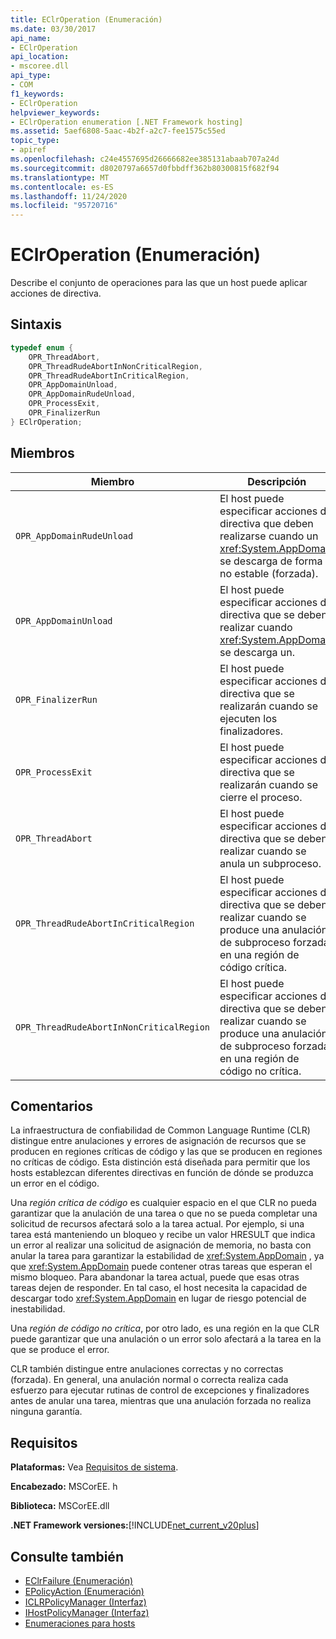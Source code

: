 ```yaml
---
title: EClrOperation (Enumeración)
ms.date: 03/30/2017
api_name:
- EClrOperation
api_location:
- mscoree.dll
api_type:
- COM
f1_keywords:
- EClrOperation
helpviewer_keywords:
- EClrOperation enumeration [.NET Framework hosting]
ms.assetid: 5aef6808-5aac-4b2f-a2c7-fee1575c55ed
topic_type:
- apiref
ms.openlocfilehash: c24e4557695d26666682ee385131abaab707a24d
ms.sourcegitcommit: d8020797a6657d0fbbdff362b80300815f682f94
ms.translationtype: MT
ms.contentlocale: es-ES
ms.lasthandoff: 11/24/2020
ms.locfileid: "95720716"
---
```

# <a name="eclroperation-enumeration"></a>EClrOperation (Enumeración)

Describe el conjunto de operaciones para las que un host puede aplicar acciones de directiva.  
  
## <a name="syntax"></a>Sintaxis  
  
```cpp  
typedef enum {  
    OPR_ThreadAbort,  
    OPR_ThreadRudeAbortInNonCriticalRegion,  
    OPR_ThreadRudeAbortInCriticalRegion,  
    OPR_AppDomainUnload,  
    OPR_AppDomainRudeUnload,  
    OPR_ProcessExit,  
    OPR_FinalizerRun  
} EClrOperation;  
```  
  
## <a name="members"></a>Miembros  
  
|Miembro|Descripción|  
|------------|-----------------|  
|`OPR_AppDomainRudeUnload`|El host puede especificar acciones de directiva que deben realizarse cuando un <xref:System.AppDomain> se descarga de forma no estable (forzada).|  
|`OPR_AppDomainUnload`|El host puede especificar acciones de directiva que se deben realizar cuando <xref:System.AppDomain> se descarga un.|  
|`OPR_FinalizerRun`|El host puede especificar acciones de directiva que se realizarán cuando se ejecuten los finalizadores.|  
|`OPR_ProcessExit`|El host puede especificar acciones de directiva que se realizarán cuando se cierre el proceso.|  
|`OPR_ThreadAbort`|El host puede especificar acciones de directiva que se deben realizar cuando se anula un subproceso.|  
|`OPR_ThreadRudeAbortInCriticalRegion`|El host puede especificar acciones de directiva que se deben realizar cuando se produce una anulación de subproceso forzada en una región de código crítica.|  
|`OPR_ThreadRudeAbortInNonCriticalRegion`|El host puede especificar acciones de directiva que se deben realizar cuando se produce una anulación de subproceso forzada en una región de código no crítica.|  
  
## <a name="remarks"></a>Comentarios  

 La infraestructura de confiabilidad de Common Language Runtime (CLR) distingue entre anulaciones y errores de asignación de recursos que se producen en regiones críticas de código y las que se producen en regiones no críticas de código. Esta distinción está diseñada para permitir que los hosts establezcan diferentes directivas en función de dónde se produzca un error en el código.  
  
 Una *región crítica de código* es cualquier espacio en el que CLR no pueda garantizar que la anulación de una tarea o que no se pueda completar una solicitud de recursos afectará solo a la tarea actual. Por ejemplo, si una tarea está manteniendo un bloqueo y recibe un valor HRESULT que indica un error al realizar una solicitud de asignación de memoria, no basta con anular la tarea para garantizar la estabilidad de <xref:System.AppDomain> , ya que <xref:System.AppDomain> puede contener otras tareas que esperan el mismo bloqueo. Para abandonar la tarea actual, puede que esas otras tareas dejen de responder. En tal caso, el host necesita la capacidad de descargar todo <xref:System.AppDomain> en lugar de riesgo potencial de inestabilidad.  
  
 Una *región de código no crítica*, por otro lado, es una región en la que CLR puede garantizar que una anulación o un error solo afectará a la tarea en la que se produce el error.  
  
 CLR también distingue entre anulaciones correctas y no correctas (forzada). En general, una anulación normal o correcta realiza cada esfuerzo para ejecutar rutinas de control de excepciones y finalizadores antes de anular una tarea, mientras que una anulación forzada no realiza ninguna garantía.  
  
## <a name="requirements"></a>Requisitos  

 **Plataformas:** Vea [Requisitos de sistema](../../get-started/system-requirements.md).  
  
 **Encabezado:** MSCorEE. h  
  
 **Biblioteca:** MSCorEE.dll  
  
 **.NET Framework versiones:**[!INCLUDE[net_current_v20plus](../../../../includes/net-current-v20plus-md.md)]  
  
## <a name="see-also"></a>Consulte también

- [EClrFailure (Enumeración)](eclrfailure-enumeration.md)
- [EPolicyAction (Enumeración)](epolicyaction-enumeration.md)
- [ICLRPolicyManager (Interfaz)](iclrpolicymanager-interface.md)
- [IHostPolicyManager (Interfaz)](ihostpolicymanager-interface.md)
- [Enumeraciones para hosts](hosting-enumerations.md)
